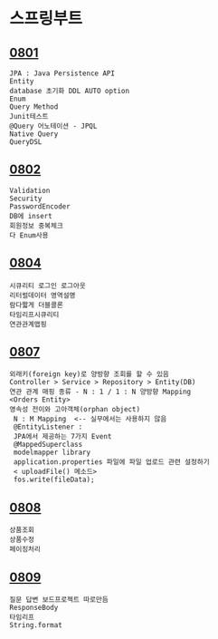 # 스프링부트
## [0801](https://github.com/nxx5xxx/springBoot/blob/master/0801.md)
    JPA : Java Persistence API
    Entity
    database 초기화 DDL AUTO option
    Enum
    Query Method
    Junit테스트
    @Query 어노테이션 - JPQL
    Native Query
    QueryDSL

## [0802](https://github.com/nxx5xxx/springBoot/blob/master/0802.md)
    Validation
    Security
    PasswordEncoder
    DB에 insert
    회원정보 중복체크
    다 Enum사용

## [0804](https://github.com/nxx5xxx/springBoot/blob/master/0804.md)
    시큐리티 로그인 로그아웃
    리터럴데이터 영역설명
    람다짧게 더블콜론
    타임리프시큐리티
    연관관계맵핑

## [0807](https://github.com/nxx5xxx/springBoot/blob/master/0807.md)    
    외래키(foreign key)로 양방향 조회를 할 수 있음
    Controller > Service > Repository > Entity(DB)
    연관 관계 매핑 종류 - N : 1 / 1 : N 양방향 Mapping
    <Orders Entity>
    영속성 전이와 고아객체(orphan object)
     N : M Mapping  <-- 실무에서는 사용하지 않음
     @EntityListener :
     JPA에서 제공하는 7가지 Event
     @MappedSuperclass
     modelmapper library
     application.properties 파일에 파일 업로드 관련 설정하기
     < uploadFile() 메소드>
     fos.write(fileData);

## [0808](https://github.com/nxx5xxx/springBoot/blob/master/0808.md)  
    상품조회
    상품수정
    페이징처리

## [0809](https://github.com/nxx5xxx/springBoot/blob/master/0809.md)  
    질문 답변 보드프로젝트 따로만듬
    ResponseBody
    타임리프
    String.format
